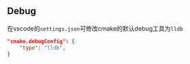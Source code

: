 ## Debug

在vscode的`settings.json`可修改cmake的默认debug工具为`lldb`

```json
"cmake.debugConfig": {
    "type": "lldb",
}
```